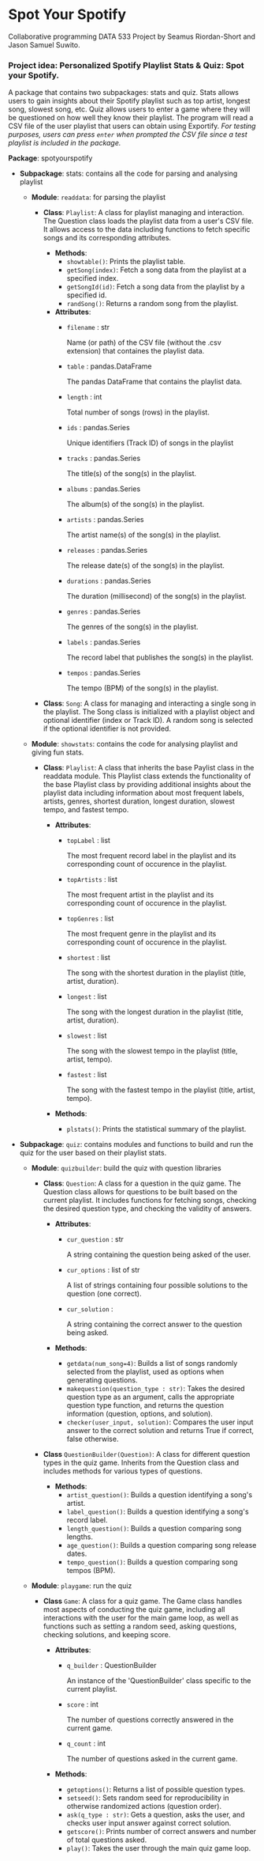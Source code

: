 # Spot Your Spotify
Collaborative programming DATA 533 Project by Seamus Riordan-Short and Jason Samuel Suwito.

### Project idea: Personalized Spotify Playlist Stats & Quiz: Spot your Spotify.

A package that contains two subpackages: stats and quiz. Stats allows users to gain insights about their Spotify playlist such as top artist, longest song, slowest song, etc. Quiz allows users to enter a game where they will be questioned on how well they know their playlist. The program will read a CSV file of the user playlist that users can obtain using Exportify. *For testing purposes, users can press `enter` when prompted the CSV file since a test playlist is included in the package.*

**Package**: spotyourspotify
  - **Subpackage**: stats: contains all the code for parsing and analysing playlist

    - **Module**: `readdata`: for parsing the playlist
        - **Class**: `Playlist`: A class for playlist managing and interaction. The Question class loads the playlist data from a user's CSV file. It allows access to the data including functions to fetch specific songs and its corresponding attributes. 
            - **Methods**: 
                - `showtable()`: Prints the playlist table.
                - `getSong(index)`: Fetch a song data from the playlist at a specified index.
                - `getSongId(id)`: Fetch a song data from the playlist by a specified id. 
                - `randSong()`: Returns a random song from the playlist.
            - **Attributes**:
                - `filename` : str
                    
                    Name (or path) of the CSV file (without the .csv extension) that containes the playlist data.

                - `table` : pandas.DataFrame

                    The pandas DataFrame that contains the playlist data.

                - `length` : int
            
                    Total number of songs (rows) in the playlist.
        
                - `ids` : pandas.Series
            
                    Unique identifiers (Track ID) of songs in the playlist
    
                - `tracks` : pandas.Series
            
                    The title(s) of the song(s) in the playlist.
        
                - `albums` : pandas.Series
                    
                    The album(s) of the song(s) in the playlist.
        
                - `artists` : pandas.Series
            
                    The artist name(s) of the song(s) in the playlist.
        
                - `releases` : pandas.Series
            
                    The release date(s) of the song(s) in the playlist.
        
                - `durations` : pandas.Series
            
                    The duration (millisecond) of the song(s) in the playlist.
        
                - `genres` : pandas.Series
                    
                    The genres of the song(s) in the playlist.

                - `labels` : pandas.Series
                
                    The record label that publishes the song(s) in the playlist.

                - `tempos` : pandas.Series
            
                    The tempo (BPM) of the song(s) in the playlist.

        - **Class**: `Song`: A class for managing and interacting a single song in the playlist. The Song class is initialized with a playlist object and optional identifier (index or Track ID). A random song is selected if the optional identifier is not provided.

    - **Module**: `showstats`: contains the code for analysing playlist and giving fun stats.
        - **Class**: `Playlist`: A class that inherits the base Paylist class in the readdata module. This Playlist class extends the functionality of the base Playlist class by providing additional insights about the playlist data including information about most frequent labels, artists, genres, shortest duration, longest duration, slowest tempo, and fastest tempo.
            - **Attributes**:
                - `topLabel` : list
                    
                    The most frequent record label in the playlist and its corresponding count of occurence in the playlist.

                - `topArtists` : list
                    
                    The most frequent artist in the playlist and its corresponding count of occurence in the playlist.

                - `topGenres` : list
                    
                    The most frequent genre in the playlist and its corresponding count of occurence in the playlist.

                - `shortest` : list
                    
                    The song with the shortest duration in the playlist (title, artist, duration).

                - `longest` : list
                    
                    The song with the longest duration in the playlist (title, artist, duration).

                - `slowest` : list
                    
                    The song with the slowest tempo in the playlist (title, artist, tempo).

                - `fastest` : list
                    
                    The song with the fastest tempo in the playlist (title, artist, tempo).

            - **Methods**:
                - `plstats()`: Prints the statistical summary of the playlist. 

  - **Subpackage**: `quiz`: contains modules and functions to build and run the quiz for the user based on their playlist stats.
    
    - **Module**: `quizbuilder`: build the quiz with question libraries
        
        - **Class**: `Question`: A class for a question in the quiz game. The Question class allows for questions to be built based on the current playlist. It includes functions for fetching songs, checking the desired question type,  and checking the validity of answers.

            - **Attributes**:
                - `cur_question` : str
                    
                    A string containing the question being asked of the user.
    
                - `cur_options` : list of str
        
                    A list of strings containing four possible solutions to the question (one correct).
    
                - `cur_solution` :
        
                    A string containing the correct answer to the question being asked.

            - **Methods**:
                - `getdata(num_song=4)`: Builds a list of songs randomly selected from the playlist, used as options when generating questions.
                - `makequestion(question_type : str)`: Takes the desired question type as an argument, calls the appropriate question type function, and returns the question information (question, options, and solution).
                - `checker(user_input, solution)`:
                Compares the user input answer to the correct solution and returns True if correct, false otherwise.
            
        - **Class** `QuestionBuilder(Question)`: A class for different question types in the quiz game. Inherits from the Question class and includes methods for various types of questions.
            - **Methods**:
                - `artist_question()`: Builds a question identifying a song's artist.
                - `label_question()`: Builds a question identifying a song's record label.
                - `length_question()`: Builds a question comparing song lengths.
                - `age_question()`: Builds a question comparing song release dates.
                - `tempo_question()`: Builds a question comparing song tempos (BPM).

    - **Module**: `playgame`: run the quiz

        - **Class** `Game`: A class for a quiz game. The Game class handles most aspects of conducting the quiz game, including all interactions with the user for the main game loop, as well as functions such as setting a random seed, asking questions, checking solutions, and keeping score.

            - **Attributes**:
                - `q_builder` : QuestionBuilder
        
                    An instance of the 'QuestionBuilder' class specific to the current playlist.
    
                - `score` : int
        
                    The number of questions correctly answered in the current game.
    
                - `q_count` : int
        
                    The number of questions asked in the current game.
            
            - **Methods**:
                - `getoptions()`: Returns a list of possible question types.
                - `setseed()`: Sets random seed for reproducibility in otherwise randomized actions (question order).
                - `ask(q_type : str)`: Gets a question, asks the user, and checks user input answer against correct solution.
                - `getscore()`: Prints number of correct answers and number of total questions asked.
                - `play()`: Takes the user through the main quiz game loop.